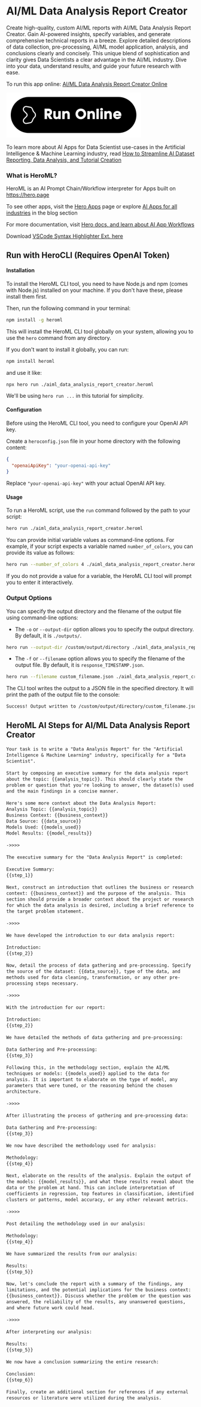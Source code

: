 # AI/ML Data Analysis Report Creator

Create high-quality, custom AI/ML reports with AI/ML Data Analysis Report Creator. Gain AI-powered insights, specify variables, and generate comprehensive technical reports in a breeze. Explore detailed descriptions of data collection, pre-processing, AI/ML model application, analysis, and conclusions clearly and concisely. This unique blend of sophistication and clarity gives Data Scientists a clear advantage in the AI/ML industry. Dive into your data, understand results, and guide your future research with ease.

To run this app online: [AI/ML Data Analysis Report Creator Online](https://hero.page/app/aiml-data-analysis-report-creator-ai-powered-comprehensive-data-analysis-reports/HfOnsHU41vW86pWlPjVl)

[![Run AI/ML Data Analysis Report Creator Online](/assets/run.svg)](https://hero.page/app/aiml-data-analysis-report-creator-ai-powered-comprehensive-data-analysis-reports/HfOnsHU41vW86pWlPjVl)

To learn more about AI Apps for Data Scientist use-cases in the Artificial Intelligence & Machine Learning industry, read [How to Streamline AI Dataset Reporting, Data Analysis, and Tutorial Creation](https://hero.page/blog/ai/artificial-intelligence-and-machine-learning/how-to-streamline-ai-dataset-reporting-data-analysis-and-tutorial-creation/170732)

### What is HeroML?
HeroML is an AI Prompt Chain/Workflow interpreter for Apps built on https://hero.page 

To see other apps, visit the [Hero Apps](https://hero.page/apps) page or explore [AI Apps for all industries](https://hero.page/blog) in the blog section

For more documentation, visit [Hero docs, and learn about AI App Workflows](https://hero.page/tutorials/introduction-to-heroml)

Download [VSCode Syntax Highlighter Ext. here](https://marketplace.visualstudio.com/items?itemName=hero-page.heroml)

## Run with HeroCLI (Requires OpenAI Token)

#### Installation

To install the HeroML CLI tool, you need to have Node.js and npm (comes with Node.js) installed on your machine. If you don't have these, please install them first. 

Then, run the following command in your terminal:

```bash
npm install -g heroml
```

This will install the HeroML CLI tool globally on your system, allowing you to use the `hero` command from any directory.

If you don't want to install it globally, you can run:

```bash
npm install heroml
```

and use it like:

```bash
npx hero run ./aiml_data_analysis_report_creator.heroml
```

We'll be using `hero run ...` in this tutorial for simplicity.

#### Configuration

Before using the HeroML CLI tool, you need to configure your OpenAI API key. 

Create a `heroconfig.json` file in your home directory with the following content:

```json
{
  "openaiApiKey": "your-openai-api-key"
}
```

Replace `"your-openai-api-key"` with your actual OpenAI API key.

#### Usage

To run a HeroML script, use the `run` command followed by the path to your script:

```bash
hero run ./aiml_data_analysis_report_creator.heroml
```

You can provide initial variable values as command-line options. For example, if your script expects a variable named `number_of_colors`, you can provide its value as follows:

```bash
hero run --number_of_colors 4 ./aiml_data_analysis_report_creator.heroml
```

If you do not provide a value for a variable, the HeroML CLI tool will prompt you to enter it interactively.

### Output Options

You can specify the output directory and the filename of the output file using command-line options:

- The `-o` or `--output-dir` option allows you to specify the output directory. By default, it is `./outputs/`.

```bash
hero run --output-dir /custom/output/directory ./aiml_data_analysis_report_creator.heroml
```

- The `-f` or `--filename` option allows you to specify the filename of the output file. By default, it is `response_TIMESTAMP.json`.

```bash
hero run --filename custom_filename.json ./aiml_data_analysis_report_creator.heroml
```

The CLI tool writes the output to a JSON file in the specified directory. It will print the path of the output file to the console:

```bash
Success! Output written to /custom/output/directory/custom_filename.json
```


## HeroML AI Steps for AI/ML Data Analysis Report Creator
```
Your task is to write a "Data Analysis Report" for the "Artificial Intelligence & Machine Learning" industry, specifically for a "Data Scientist". 

Start by composing an executive summary for the data analysis report about the topic: {{analysis_topic}}. This should clearly state the problem or question that you're looking to answer, the dataset(s) used and the main findings in a concise manner.

Here's some more context about the Data Analysis Report:
Analysis Topic: {{analysis_topic}}
Business Context: {{business_context}}
Data Source: {{data_source}}
Models Used: {{models_used}}
Model Results: {{model_results}}

->>>>

The executive summary for the "Data Analysis Report" is completed:

Executive Summary:
{{step_1}}

Next, construct an introduction that outlines the business or research context: {{business_context}} and the purpose of the analysis. This section should provide a broader context about the project or research for which the data analysis is desired, including a brief reference to the target problem statement.

->>>>

We have developed the introduction to our data analysis report:

Introduction:
{{step_2}}

Now, detail the process of data gathering and pre-processing. Specify the source of the dataset: {{data_source}}, type of the data, and methods used for data cleaning, transformation, or any other pre-processing steps necessary.

->>>>

With the introduction for our report:

Introduction:
{{step_2}}

We have detailed the methods of data gathering and pre-processing:

Data Gathering and Pre-processing:
{{step_3}}

Following this, in the methodology section, explain the AI/ML techniques or models: {{models_used}} applied to the data for analysis. It is important to elaborate on the type of model, any parameters that were tuned, or the reasoning behind the chosen architecture.

->>>>

After illustrating the process of gathering and pre-processing data:

Data Gathering and Pre-processing:
{{step_3}}

We now have described the methodology used for analysis:

Methodology:
{{step_4}}

Next, elaborate on the results of the analysis. Explain the output of the models: {{model_results}}, and what these results reveal about the data or the problem at hand. This can include interpretation of coefficients in regression, top features in classification, identified clusters or patterns, model accuracy, or any other relevant metrics.

->>>>

Post detailing the methodology used in our analysis:

Methodology:
{{step_4}}

We have summarized the results from our analysis:

Results:
{{step_5}}

Now, let's conclude the report with a summary of the findings, any limitations, and the potential implications for the business context: {{business_context}}. Discuss whether the problem or the question was answered, the reliability of the results, any unanswered questions, and where future work could head.

->>>>

After interpreting our analysis:

Results:
{{step_5}}

We now have a conclusion summarizing the entire research:

Conclusion:
{{step_6}}

Finally, create an additional section for references if any external resources or literature were utilized during the analysis.


```

